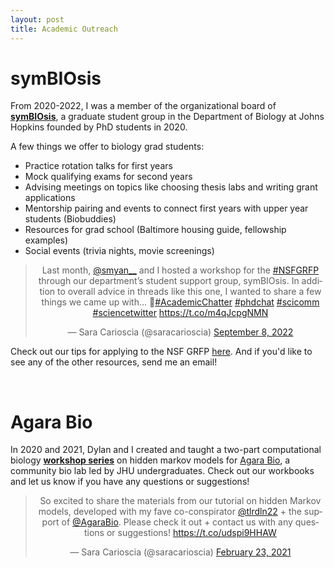 ```yaml
---
layout: post
title: Academic Outreach
---
```


# symBIOsis

From 2020-2022, I was a member of the organizational board of **[symBIOsis](https://sites.krieger.jhu.edu/symbiosis/)**, a graduate student group in the Department of Biology at Johns Hopkins founded by PhD students in 2020.

A few things we offer to biology grad students:

* Practice rotation talks for first years
* Mock qualifying exams for second years
* Advising meetings on topics like choosing thesis labs and writing grant applications
* Mentorship pairing and events to connect first years with upper year students (Biobuddies)
* Resources for grad school (Baltimore housing guide, fellowship examples)
* Social events (trivia nights, movie screenings)

<center><blockquote class="twitter-tweet"><p lang="en" dir="ltr">Last month, <a href="https://twitter.com/smyan__?ref_src=twsrc%5Etfw">@smyan__</a> and I hosted a workshop for the <a href="https://twitter.com/hashtag/NSFGRFP?src=hash&amp;ref_src=twsrc%5Etfw">#NSFGRFP</a> through our department’s student support group, symBIOsis. In addition to overall advice in threads like this one, I wanted to share a few things we came up with… 🧵<a href="https://twitter.com/hashtag/AcademicChatter?src=hash&amp;ref_src=twsrc%5Etfw">#AcademicChatter</a> <a href="https://twitter.com/hashtag/phdchat?src=hash&amp;ref_src=twsrc%5Etfw">#phdchat</a> <a href="https://twitter.com/hashtag/scicomm?src=hash&amp;ref_src=twsrc%5Etfw">#scicomm</a> <a href="https://twitter.com/hashtag/sciencetwitter?src=hash&amp;ref_src=twsrc%5Etfw">#sciencetwitter</a> <a href="https://t.co/m4qJcpgNMN">https://t.co/m4qJcpgNMN</a></p>&mdash; Sara Carioscia (@saracarioscia) <a href="https://twitter.com/saracarioscia/status/1567917420232441857?ref_src=twsrc%5Etfw">September 8, 2022</a></blockquote> <script async src="https://platform.twitter.com/widgets.js" charset="utf-8"></script></center>

Check out our tips for applying to the NSF GRFP [here](https://drive.google.com/uc?id=1M1hr1OdK16kZgldhz6II0WvysWFV9ry6/&export=download). And if you'd like to see any of the other resources, send me an email! 

<br />

# Agara Bio 
In 2020 and 2021, Dylan and I created and taught a two-part computational biology **[workshop series](https://github.com/scarioscia/hmm_workshop)** on hidden markov models for [Agara Bio](https://www.agarabio.org/), a community bio lab led by JHU undergraduates. Check out our workbooks and let us know if you have any questions or suggestions! 

<center><blockquote class="twitter-tweet"><p lang="en" dir="ltr">So excited to share the materials from our tutorial on hidden Markov models, developed with my fave co-conspirator <a href="https://twitter.com/tlrdln22?ref_src=twsrc%5Etfw">@tlrdln22</a> + the support of <a href="https://twitter.com/AgaraBio?ref_src=twsrc%5Etfw">@AgaraBio</a>. Please check it out + contact us with any questions or suggestions! <a href="https://t.co/udspi9HHAW">https://t.co/udspi9HHAW</a></p>&mdash; Sara Carioscia (@saracarioscia) <a href="https://twitter.com/saracarioscia/status/1364238709869207552?ref_src=twsrc%5Etfw">February 23, 2021</a></blockquote> <script async src="https://platform.twitter.com/widgets.js" charset="utf-8"></script></center>